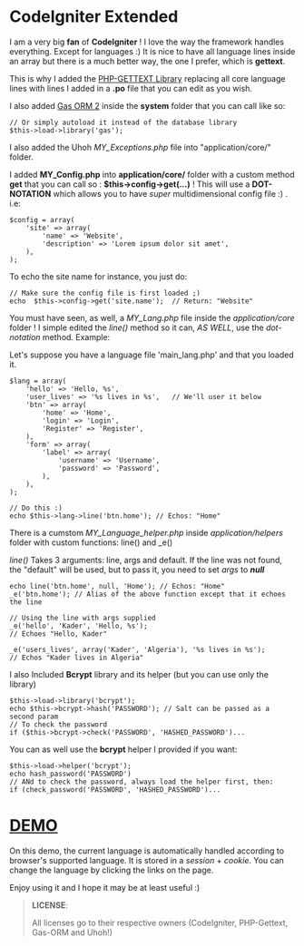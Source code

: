# CodeIgniter Extended

I am a very big **fan** of **CodeIgniter** ! I love the way the framework handles everything. Except for languages :)
It is nice to have all language lines inside an array but there is a much better way, the one I prefer, which is **gettext**.

This is why I added the [PHP-GETTEXT Library](https://launchpad.net/php-gettext/) replacing all core language lines with lines I added in a **.po** file that you can edit as you wish.

I also added [Gas ORM 2](http://www.codingdrama.com/gas-orm/) inside the __system__ folder that you can call like so:
```
// Or simply autoload it instead of the database library
$this->load->library('gas');
```

I also added the Uhoh *MY_Exceptions.php* file into "application/core/" folder.

I added **MY_Config.php** into __application/core/__ folder with a custom method **get** that you can call so : __$this->config->get(...)__ ! This will use a **DOT-NOTATION** which allows you to have _super_ multidimensional config file :) . i.e:
```
$config = array(
    'site' => array(
        'name' => 'Website',
        'description' => 'Lorem ipsum dolor sit amet',
    ),
);
```
To echo the site name for instance, you just do:
```
// Make sure the config file is first loaded ;)
echo  $this->config->get('site.name');  // Return: "Website"
```

You must have seen, as well, a _MY_Lang.php_ file inside the _application/core_ folder ! I simple edited the *line()* method so it can, _AS WELL_, use the *dot-notation* method. Example:

Let's suppose you have a language file 'main_lang.php' and that you loaded it.
```
$lang = array(
    'hello' => 'Hello, %s',
    'user_lives' => '%s lives in %s',   // We'll user it below
    'btn' => array(
        'home' => 'Home',
        'login' => 'Login',
        'Register' => 'Register',
    ),
    'form' => array(
        'label' => array(
            'username' => 'Username',
            'password' => 'Password',
        ),
    ),
);

// Do this :)
echo $this->lang->line('btn.home'); // Echos: "Home"
```
There is a cumstom _MY_Language_helper.php_ inside _application/helpers_ folder with custom functions: line() and _e()

_line()_ Takes 3 arguments: line, args and default. If the line was not found, the "default" will be used, but to pass it, you need to set _args_ to __*null*__
```
echo line('btn.home', null, 'Home'); // Echos: "Home"
_e('btn.home'); // Alias of the above function except that it echoes the line

// Using the line with args supplied
_e('hello', 'Kader', 'Hello, %s');
// Echoes "Hello, Kader"

_e('users_lives', array('Kader', 'Algeria'), '%s lives in %s');
// Echos "Kader lives in Algeria"
```

I also Included **Bcrypt** library and its helper (but you can use only the library)
```
$this->load->library('bcrypt');
echo $this->bcrypt->hash('PASSWORD'); // Salt can be passed as a second param
// To check the password
if ($this->bcrypt->check('PASSWORD', 'HASHED_PASSWORD')...
```
You can as well use the **bcrypt** helper I provided if you want:
```
$this->load->helper('bcrypt');
echo hash_password('PASSWORD')
// ANd to check the password, always load the helper first, then:
if (check_password('PASSWORD', 'HASHED_PASSWORD')...
```

# [DEMO](http://bit.ly/CI3Demo)
On this demo, the current language is automatically handled according to browser's supported language.
It is stored in a _session_ + _cookie_. You can change the language by clicking the links on the page.

Enjoy using it and I hope it may be at least useful :)

> __LICENSE__:
>
> All licenses go to their respective owners (CodeIgniter, PHP-Gettext, Gas-ORM and Uhoh!)
>